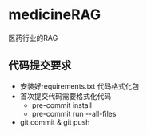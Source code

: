 # medicineRAG
医药行业的RAG
## 代码提交要求
- 安装好requirements.txt 代码格式化包
- 首次提交代码需要格式化代码
  - pre-commit install
  - pre-commit run --all-files
- git commit & git push
